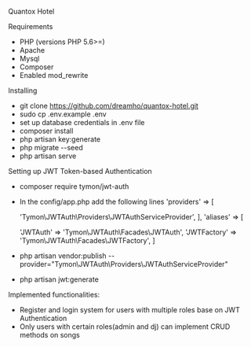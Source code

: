 Quantox Hotel

Requirements
- PHP (versions PHP 5.6>=)
- Apache
- Mysql
- Composer
- Enabled mod_rewrite

Installing

- git clone https://github.com/dreamho/quantox-hotel.git
- sudo cp .env.example .env 
- set up database credentials in .env file
- composer install
- php artisan key:generate
- php migrate --seed
- php artisan serve
  
 Setting up JWT Token-based Authentication
- composer require tymon/jwt-auth
- In the config/app.php add the following lines
'providers' => [

    'Tymon\JWTAuth\Providers\JWTAuthServiceProvider',
],
'aliases' => [

    'JWTAuth' => 'Tymon\JWTAuth\Facades\JWTAuth',
        'JWTFactory' => 'Tymon\JWTAuth\Facades\JWTFactory',
]
- php artisan vendor:publish --provider="Tymon\JWTAuth\Providers\JWTAuthServiceProvider"
- php artisan jwt:generate


Implemented functionalities:

- Register and login system for users with multiple roles base on JWT Authentication
- Only users with certain roles(admin and dj) can implement CRUD methods on songs